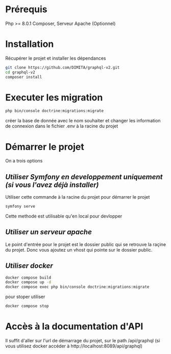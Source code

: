 # Prérequis
Php >= 8.0.1
Composer,
Serveur Apache (Optionnel)
# Installation
Récupérer le projet et installer les dépendances
```sh
git clone https://github.com/DIMITA/graphql-v2.git
cd graphql-v2
composer install
```


# Executer les migration

```sh
php bin/console doctrine:migrations:migrate
```

créer la base de donnée avec le nom souhaiter et changer les information de connexion dans le fichier .env à la racine du projet
# Démarrer le projet
On a trois options
## _Utiliser Symfony en developpement uniquement (si vous l'avez déjà installer)_
Utiliser cette commande à la racine du projet pour démarrer le projet
```sh
symfony serve
```
Cette methode est utilisable qu'en local pour devlopper

## _Utiliser un serveur apache_
Le point d'entrée pour le projet est le dossier public qui se retrouve  la raçine du projet.
Donc vous ajoutez un vhost qui pointe sur le dossier public.

## _Utiliser docker_
```sh
docker compose build
docker compose up -d
docker compose exec php bin/console doctrine:migrations:migrate
```

pour stoper utiliser

```sh
docker compose stop
```

# Accès à la documentation d'API
Il suffit d'aller sur l'url de démarrage du projet, sur le path /api/graphql (si vous utilisez docker accéder à http://localhost:8089/api/graphql)



